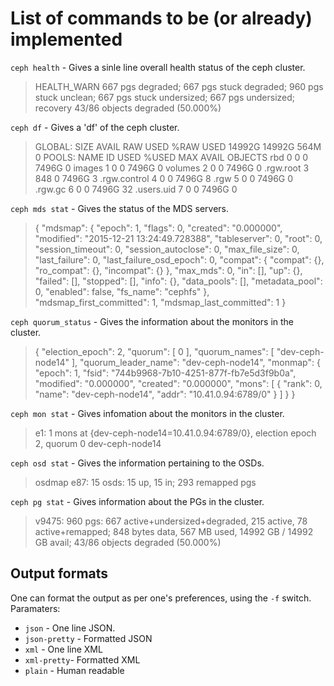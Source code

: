 # List of commands to be (or already) implemented

`ceph health` - Gives a sinle line overall health status of the ceph cluster.
> HEALTH_WARN 667 pgs degraded; 667 pgs stuck degraded; 960 pgs stuck unclean; 667 pgs stuck undersized; 667 pgs undersized; recovery 43/86 objects degraded (50.000%)

`ceph df` - Gives a 'df' of the ceph cluster.
>GLOBAL:
>    SIZE       AVAIL      RAW USED     %RAW USED 
>    14992G     14992G         564M             0 
>POOLS:
>    NAME             ID     USED     %USED     MAX AVAIL     OBJECTS 
>    rbd              0         0         0         7496G           0 
>    images           1         0         0         7496G           0 
>    volumes          2         0         0         7496G           0 
>    .rgw.root        3       848         0         7496G           3 
>    .rgw.control     4         0         0         7496G           8 
>    .rgw             5         0         0         7496G           0 
>    .rgw.gc          6         0         0         7496G          32 
>    .users.uid       7         0         0         7496G           0 

`ceph mds stat` - Gives the status of the MDS servers.
>{
>    "mdsmap": {
>        "epoch": 1,
>        "flags": 0,
>        "created": "0.000000",
>        "modified": "2015-12-21 13:24:49.728388",
>        "tableserver": 0,
>        "root": 0,
>        "session_timeout": 0,
>        "session_autoclose": 0,
>        "max_file_size": 0,
>        "last_failure": 0,
>        "last_failure_osd_epoch": 0,
>        "compat": {
>            "compat": {},
>            "ro_compat": {},
>            "incompat": {}
>        },
>        "max_mds": 0,
>        "in": [],
>        "up": {},
>        "failed": [],
>        "stopped": [],
>        "info": {},
>        "data_pools": [],
>        "metadata_pool": 0,
>        "enabled": false,
>        "fs_name": "cephfs"
>    },
>    "mdsmap_first_committed": 1,
>    "mdsmap_last_committed": 1
>}

`ceph quorum_status` - Gives the information about the monitors in the cluster.
>{
>    "election_epoch": 2,
>    "quorum": [
>        0
>    ],
>    "quorum_names": [
>        "dev-ceph-node14"
>    ],
>    "quorum_leader_name": "dev-ceph-node14",
>    "monmap": {
>        "epoch": 1,
>        "fsid": "744b9968-7b10-4251-877f-fb7e5d3f9b0a",
>        "modified": "0.000000",
>        "created": "0.000000",
>        "mons": [
>            {
>                "rank": 0,
>                "name": "dev-ceph-node14",
>                "addr": "10.41.0.94:6789\/0"
>            }
>        ]
>    }
>}

`ceph mon stat` - Gives infomation about the monitors in the cluster.
>e1: 1 mons at {dev-ceph-node14=10.41.0.94:6789/0}, election epoch 2, quorum 0 dev-ceph-node14

`ceph osd stat` - Gives the information pertaining to the OSDs.
>osdmap e87: 15 osds: 15 up, 15 in; 293 remapped pgs

`ceph pg stat` - Gives information about the PGs in the cluster.
>v9475: 960 pgs: 667 active+undersized+degraded, 215 active, 78 active+remapped; 848 bytes data, 567 MB used, 14992 GB / 14992 GB avail; 43/86 objects degraded (50.000%)


## Output formats
One can format the output as per one's preferences, using the `-f` switch.
Paramaters:
- `json` - One line JSON.
- `json-pretty` - Formatted JSON
- `xml` - One line XML
- `xml-pretty`- Formatted XML
- `plain` - Human readable
